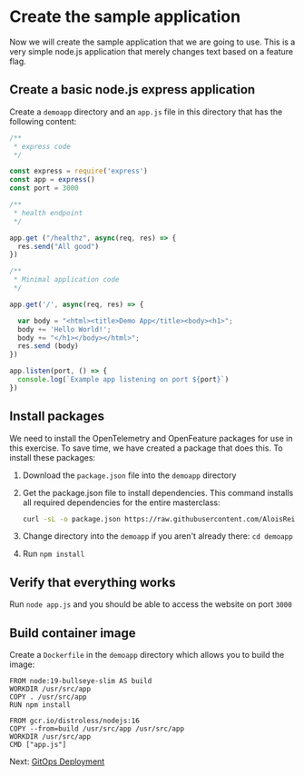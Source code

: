 # Create the sample application

Now we will create the sample application
that we are going to use.
This is a very simple node.js application
that merely changes text based on a feature flag.

## Create a basic node.js express application

Create a `demoapp`  directory and an `app.js` file in this directory
that has the following content:

``` JavaScript
/**
 * express code
 */

const express = require('express')
const app = express()
const port = 3000

/**
 * health endpoint
 */

app.get ("/healthz", async(req, res) => {
  res.send("All good")
})

/**
 * Minimal application code
 */

app.get('/', async(req, res) => {

  var body = "<html><title>Demo App</title><body><h1>";
  body += 'Hello World!';
  body += "</h1></body></html>";
  res.send (body)
})

app.listen(port, () => {
  console.log(`Example app listening on port ${port}`)
})
```

## Install packages

We need to install the OpenTelemetry and OpenFeature packages
for use in this exercise.
To save time, we have created a package that does this.
To install these packages:

1. Download the `package.json` file into the `demoapp` directory

1. Get the package.json file to install dependencies.
   This command installs all required dependencies for the entire masterclass: 

   ``` bash
   curl -sL -o package.json https://raw.githubusercontent.com/AloisReitbauer/progressiveDelivery-masterclass/main/demoapp/package.json
   ```

1. Change directory into the `demoapp` if you aren't already there: `cd demoapp`
1. Run `npm install`

## Verify that everything works

Run `node app.js` and you should be able to access the website on port `3000`

## Build container image

Create a `Dockerfile` in the `demoapp` directory which allows you to build the image:

``` Docker 
FROM node:19-bullseye-slim AS build
WORKDIR /usr/src/app
COPY . /usr/src/app
RUN npm install

FROM gcr.io/distroless/nodejs:16
COPY --from=build /usr/src/app /usr/src/app
WORKDIR /usr/src/app
CMD ["app.js"]
```

Next: [GitOps Deployment](gitops_deployment.md)

